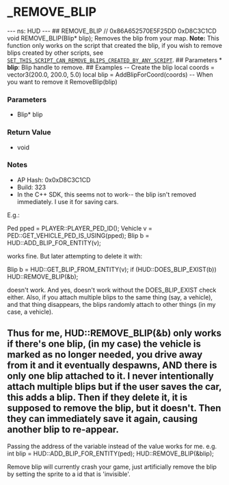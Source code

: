 # _REMOVE_BLIP

--- ns: HUD --- ## REMOVE_BLIP  // 0x86A652570E5F25DD 0xD8C3C1CD void REMOVE_BLIP(Blip* blip);  Removes the blip from your map.  **Note:** This function only works on the script that created the blip, if you wish to remove blips created by other scripts, see [`SET_THIS_SCRIPT_CAN_REMOVE_BLIPS_CREATED_BY_ANY_SCRIPT`](#_0x86A652570E5F25DD).  ## Parameters * **blip**: Blip handle to remove.  ## Examples -- Create the blip local coords = vector3(200.0, 200.0, 5.0) local blip = AddBlipForCoord(coords)  -- When you want to remove it RemoveBlip(blip)

### Parameters
* Blip* blip

### Return Value
* void

### Notes
* AP Hash: 0x0xD8C3C1CD
* Build: 323
* In the C++ SDK, this seems not to work-- the blip isn't removed immediately. I use it for saving cars.

E.g.:

Ped pped = PLAYER::PLAYER_PED_ID();
Vehicle v = PED::GET_VEHICLE_PED_IS_USING(pped);
Blip b = HUD::ADD_BLIP_FOR_ENTITY(v);

works fine.
But later attempting to delete it with:

Blip b = HUD::GET_BLIP_FROM_ENTITY(v);
if (HUD::DOES_BLIP_EXIST(b)) HUD::REMOVE_BLIP(&b);

doesn't work. And yes, doesn't work without the DOES_BLIP_EXIST check either. Also, if you attach multiple blips to the same thing (say, a vehicle), and that thing disappears, the blips randomly attach to other things (in my case, a vehicle).

Thus for me, HUD::REMOVE_BLIP(&b) only works if there's one blip, (in my case) the vehicle is marked as no longer needed, you drive away from it and it eventually despawns, AND there is only one blip attached to it. I never intentionally attach multiple blips but if the user saves the car, this adds a blip. Then if they delete it, it is supposed to remove the blip, but it doesn't. Then they can immediately save it again, causing another blip to re-appear.
-------------

Passing the address of the variable instead of the value works for me.
e.g.
int blip = HUD::ADD_BLIP_FOR_ENTITY(ped);
HUD::REMOVE_BLIP(&blip);


Remove blip will currently crash your game, just artificially remove the blip by setting the sprite to a id that is 'invisible'.

